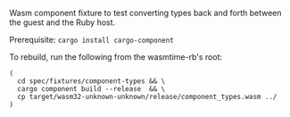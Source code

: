 Wasm component fixture to test converting types back and forth between the guest
and the Ruby host.

Prerequisite: `cargo install cargo-component`

To rebuild, run the following from the wasmtime-rb's root:
```
(
  cd spec/fixtures/component-types && \
  cargo component build --release  && \
  cp target/wasm32-unknown-unknown/release/component_types.wasm ../
)
```
